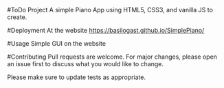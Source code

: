 #ToDo Project
A simple Piano App using HTML5, CSS3, and vanilla JS to create.

#Deployment
At the website https://basilogast.github.io/SimplePiano/

#Usage
Simple GUI on the website

#Contributing
Pull requests are welcome. For major changes, please open an issue first to discuss what you would like to change.

Please make sure to update tests as appropriate.

